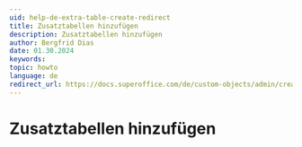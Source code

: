 ```yaml
---
uid: help-de-extra-table-create-redirect
title: Zusatztabellen hinzufügen
description: Zusatztabellen hinzufügen
author: Bergfrid Dias
date: 01.30.2024
keywords:
topic: howto
language: de
redirect_url: https://docs.superoffice.com/de/custom-objects/admin/create-extra-table.html
---
```


# Zusatztabellen hinzufügen
